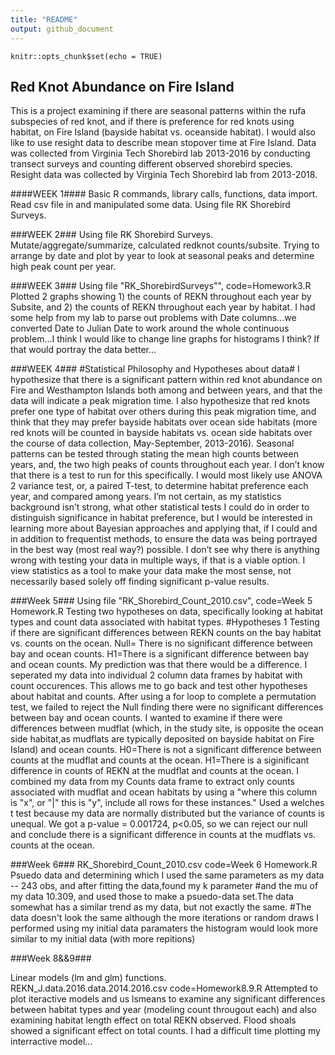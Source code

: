 ```yaml
---
title: "README"
output: github_document
---
```


```{r setup, include=FALSE}
knitr::opts_chunk$set(echo = TRUE)
```


## Red Knot Abundance on Fire Island

This is a project examining if there are seasonal patterns within the rufa subspecies of red knot, and if there is preference for red knots using habitat, on Fire Island (bayside habitat vs. oceanside habitat). I would also like to use resight data to describe mean stopover time at Fire Island. Data was collected from Virginia Tech Shorebird lab 2013-2016 by conducting transect surveys and counting different observed shorebird species. Resight data was collected by Virginia Tech Shorebird lab from 2013-2018.

####WEEK 1####
Basic R commands, library calls, functions, data import. Read csv file in and manipulated some data.
Using file RK Shorebird Surveys. 


###WEEK 2###
Using file RK Shorebird Surveys. 
Mutate/aggregate/summarize, calculated redknot counts/subsite. Trying to arrange by date and plot by year to look at seasonal peaks and determine high peak count per year.

###WEEK 3###
Using file "RK_ShorebirdSurveys"", code=Homework3.R
Plotted 2 graphs showing 1) the counts of REKN throughout each year by Subsite, and 2) the counts of REKN throughout each year by habitat.
I had some help from my lab to parse out problems with Date columns...we converted Date to Julian Date to work around the whole continuous problem...I think I would like to change line graphs for histograms I think? If that would portray the data better...

###WEEK 4###
#Statistical Philosophy and Hypotheses about data#
I hypothesize that there is a significant pattern within red knot abundance on Fire and Westhampton Islands both among and between years, and that the data will indicate a peak migration time. I also hypothesize that red knots prefer one type of habitat over others during this peak migration time, and think that they may prefer bayside habitats over ocean side habitats (more red knots will be counted in bayside habitats vs. ocean side habitats over the course of data collection, May-September, 2013-2016).
Seasonal patterns can be tested through stating the mean high counts between years, and, the two high peaks of counts throughout each year. I don’t know that there is a test to run for this specifically. I would most likely use ANOVA 2 variance test, or, a paired T-test, to determine habitat preference each year, and compared among years. 
I’m not certain, as my statistics background isn’t strong, what other statistical tests I could do in order to distinguish significance in habitat preference, but I would be interested in learning more about Bayesian approaches and applying that, if I could and in addition to frequentist methods, to ensure the data was being portrayed in the best way (most real way?) possible. I don’t see why there is anything wrong with testing your data in multiple ways, if that is a viable option. I view statistics as a tool to make your data make the most sense, not necessarily based solely off finding significant p-value results.

###Week 5###
Using file "RK_Shorebird_Count_2010.csv", code=Week 5 Homework.R
Testing two hypotheses on data, specifically looking at habitat types and count data associated with habitat types.
#Hypotheses 1
Testing if there are significant differences between REKN counts on the bay habitat vs. counts on the ocean.
Null= There is no significant difference between bay and ocean counts.
H1=There is a significant difference between bay and ocean counts.
My prediction was that there would be a difference. I seperated my data into individual 2 column data frames by habitat with count occurences. This allows me to go back and test other hypotheses about habitat and counts. After using a for loop to complete a permutation test, we failed to reject the Null finding there were no significant differences between bay and ocean counts. I wanted to examine if there were differences between mudflat (which, in the study site, is opposite the ocean side habitat,as mudflats are typically deposited on bayside habitat on Fire Island) and ocean counts. H0=There is not a significant difference between counts at the mudflat and counts at the ocean. 
H1=There is a siginificant difference in counts of REKN at the mudflat and counts at the ocean.
I combined my data from my Counts data frame to extract only counts associated with mudflat and ocean habitats by using a "where this column is "x", or "|" this is "y", include all rows for these instances."
Used a welches t test because my data are normally distributed but the variance of counts is unequal.
We got a p-value = 0.001724, p<0.05, so we can reject our null and conclude there is a significant difference in counts at the mudflats vs. counts at the ocean. 

###Week 6###
RK_Shorebird_Count_2010.csv code=Week 6 Homework.R
Psuedo data and determining which 
I used the same parameters as my data -- 243 obs, and after fitting the data,found my k parameter
#and the mu of my data 10.309, and used those to make a psuedo-data set.The data somewhat has a similar trend as my data, but not exactly the same.
#The data doesn't look the same although the more iterations or random draws I performed using my initial data paramaters the histogram would look more similar to my initial data (with more repitions)

###Week 8&&9###

Linear models (lm and glm) functions. REKN_J.data.2016.data.2014.2016.csv code=Homework8.9.R
Attempted to plot iteractive models and us lsmeans to examine any significant differences between habitat types and year (modeling count througout each) and also examining habitat length effect on total REKN observed. Flood shoals showed a significant effect on total counts. I had a difficult time plotting my interractive model... 